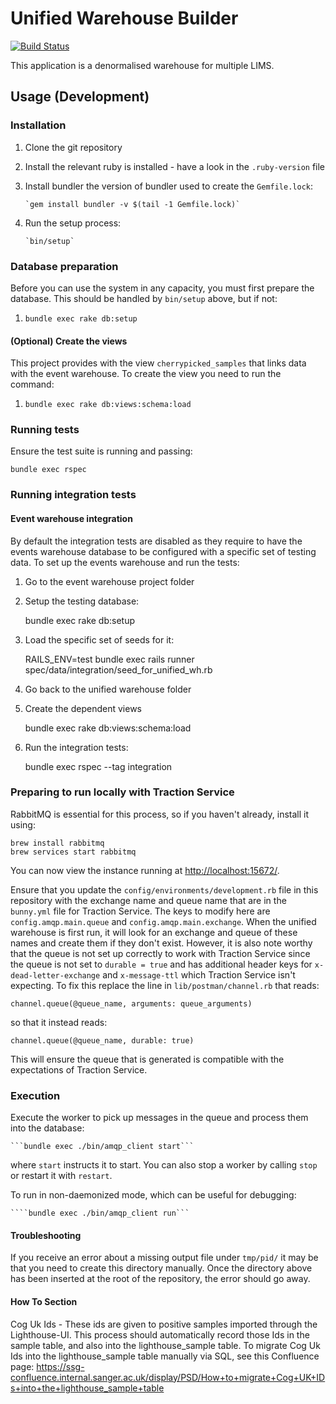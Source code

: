 # Unified Warehouse Builder

[![Build Status](https://travis-ci.org/sanger/unified_warehouse.svg?branch=develop)](https://travis-ci.org/sanger/unified_warehouse)

This application is a denormalised warehouse for multiple LIMS.

## Usage (Development)

### Installation

1. Clone the git repository
1. Install the relevant ruby is installed - have a look in the `.ruby-version` file
1. Install bundler the version of bundler used to create the `Gemfile.lock`:

       `gem install bundler -v $(tail -1 Gemfile.lock)`

1. Run the setup process:

       `bin/setup`

### Database preparation

Before you can use the system in any capacity, you must first prepare the database.
This should be handled by `bin/setup` above, but if not:

1. `bundle exec rake db:setup`

#### (Optional) Create the views

This project provides with the view ```cherrypicked_samples``` that links data with
the event warehouse. To create the view you need to run the command:

1. `bundle exec rake db:views:schema:load`

### Running tests

Ensure the test suite is running and passing:

    bundle exec rspec

### Running integration tests

#### Event warehouse integration

By default the integration tests are disabled as they require to have the events warehouse
database to be configured with a specific set of testing data. To set up the events warehouse
and run the tests:

1. Go to the event warehouse project folder

1. Setup the testing database:
   
   bundle exec rake db:setup

1. Load the specific set of seeds for it:

   RAILS_ENV=test bundle exec rails runner spec/data/integration/seed_for_unified_wh.rb

1. Go back to the unified warehouse folder

1. Create the dependent views

   bundle exec rake db:views:schema:load

1. Run the integration tests:

   bundle exec rspec --tag integration

### Preparing to run locally with Traction Service

RabbitMQ is essential for this process, so if you haven't already, install it using:

    brew install rabbitmq
    brew services start rabbitmq

You can now view the instance running at [http://localhost:15672/](http://localhost:15672/).

Ensure that you update the `config/environments/development.rb` file in this repository with the exchange name and queue name that are in the `bunny.yml` file for Traction Service.
The keys to modify here are `config.amqp.main.queue` and `config.amqp.main.exchange`.
When the unified warehouse is first run, it will look for an exchange and queue of these names and create them if they don't exist.
However, it is also note worthy that the queue is not set up correctly to work with Traction Service since the queue is not set to `durable = true` and has additional header keys for `x-dead-letter-exchange` and `x-message-ttl` which Traction Service isn't expecting.
To fix this replace the line in `lib/postman/channel.rb` that reads:

    channel.queue(@queue_name, arguments: queue_arguments)

so that it instead reads:

    channel.queue(@queue_name, durable: true)

This will ensure the queue that is generated is compatible with the expectations of Traction Service.

### Execution

Execute the worker to pick up messages in the queue and process them into the
database:

    ```bundle exec ./bin/amqp_client start```

where `start` instructs it to start. You can also stop a worker by calling `stop`
or restart it with `restart`.

To run in non-daemonized mode, which can be useful for debugging:

    ````bundle exec ./bin/amqp_client run```

#### Troubleshooting

If you receive an error about a missing output file under `tmp/pid/` it may be that you need to create this directory manually.
Once the directory above has been inserted at the root of the repository, the error should go away.

#### How To Section

Cog Uk Ids - These ids are given to positive samples imported through the Lighthouse-UI. This process should automatically record those Ids in the sample table, and also into the lighthouse_sample table.
To migrate Cog Uk Ids into the lighthouse_sample table manually via SQL, see this Confluence page:
https://ssg-confluence.internal.sanger.ac.uk/display/PSD/How+to+migrate+Cog+UK+IDs+into+the+lighthouse_sample+table

